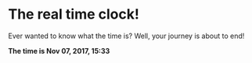 # The real time clock!

Ever wanted to know what the time is? Well, your journey is about to end!

**The time is Nov 07, 2017, 15:33**